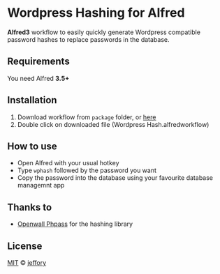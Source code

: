 Wordpress Hashing for Alfred
========================

__Alfred3__ workflow to easily quickly generate Wordpress compatible password hashes to replace passwords in the database.


## Requirements
You need Alfred __3.5+__

## Installation
1. Download workflow from `package` folder, or [here](https://github.com/jeffory/wphash-alfred-workflow/blob/master/package/Wordpress%20Hash.alfredworkflow?raw=true)
2. Double click on downloaded file (Wordpress Hash.alfredworkflow)

## How to use
* Open Alfred with your usual hotkey
* Type `wphash` followed by the password you want
* Copy the password into the database using your favourite database managemnt app

## Thanks to

* [Openwall Phpass](https://www.openwall.com/phpass/) for the hashing library

## License

[MIT](LICENSE) © [jeffory](https://github.com/jeffory)

